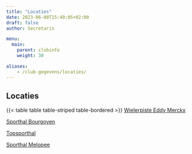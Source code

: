 ```yaml
---
title: "Locaties"
date: 2023-06-08T15:49:05+02:00
draft: false
author: Secretaris

menu:
  main:
    parent: clubinfo
    weight: 30

aliases:
    - /club-gegevens/locaties/   
---
```


## Locaties 
{{< table table table-striped table-bordered >}}
[Wielerpiste Eddy Merckx](https://www.vlaanderen.be/organisaties/administratieve-diensten-van-de-vlaamse-overheid/beleidsdomein-cultuur-jeugd-sport-en-media/sport-vlaanderen/afdeling-sportinfrastructuur/sport-vlaanderen-gent/vlaams-wielercentrum-eddy-merckx) 

[Sporthal Bourgoyen](https://stad.gent/sport2/waar-kan-ik-sporten/sporthal-bourgoyen) 

[Topsporthal](https://stad.gent/sport2/waar-kan-ik-sporten/topsporthal) 

[Sporthal Melopee](https://stad.gent/sport2/waar-kan-ik-sporten/buurtsporthal-melopee) 

